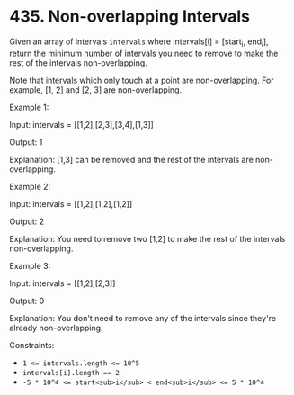 # 435. Non-overlapping Intervals

Given an array of intervals `intervals` where intervals[i] = [start<sub>i</sub>, end<sub>i</sub>], return the minimum
number of intervals you need to remove to make the rest of the intervals non-overlapping.

Note that intervals which only touch at a point are non-overlapping. For example, [1, 2] and [2, 3] are non-overlapping.

Example 1:

Input: intervals = [[1,2],[2,3],[3,4],[1,3]]

Output: 1

Explanation: [1,3] can be removed and the rest of the intervals are non-overlapping.

Example 2:

Input: intervals = [[1,2],[1,2],[1,2]]

Output: 2

Explanation: You need to remove two [1,2] to make the rest of the intervals non-overlapping.

Example 3:

Input: intervals = [[1,2],[2,3]]

Output: 0

Explanation: You don't need to remove any of the intervals since they're already non-overlapping.

Constraints:

- `1 <= intervals.length <= 10^5`
- `intervals[i].length == 2`
- `-5 * 10^4 <= start<sub>i</sub> < end<sub>i</sub> <= 5 * 10^4`





